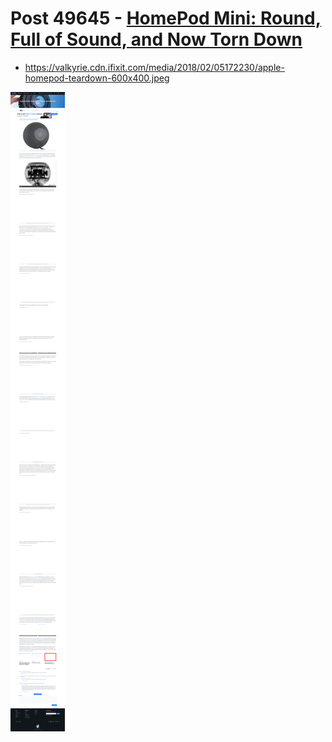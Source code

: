 # Post 49645 - [HomePod Mini: Round, Full of Sound, and Now Torn Down](https://www.ifixit.com/News/49645/homepod-mini-round-full-of-sound-and-now-torn-down)

- https://valkyrie.cdn.ifixit.com/media/2018/02/05172230/apple-homepod-teardown-600x400.jpeg

![screencap](screenshots/6d11757b-fec2-420a-bd34-2161cdb0ec50.png)
